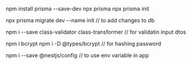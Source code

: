 npm install prisma --save-dev
npx prisma
npx prisma init

npx prisma migrate dev --name init // to add changes to db

npm i --save class-validator class-transformer // for validatin input dtos

npm i bcrypt
npm i -D @types/bcrypt // for hashing password

npm i --save @nestjs/config // to use env variable in app
